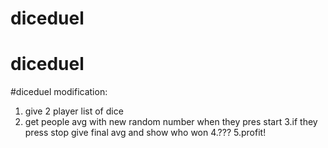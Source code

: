 # diceduel
# diceduel
#diceduel modification:
1. give 2 player list of dice
2. get people avg with new random number when they pres start
3.if they press stop give final avg and show who won
4.???
5.profit!
